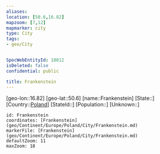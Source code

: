 ```yaml
---
aliases: 
location: [50.6,16.82]
mapzoom: [7,12] 
mapmarker: city 
type: City
tags:
- geo/City


SpocWebEntityId: 10812
isDeleted: false
confidential: public

title: Frankenstein
---
```

[geo-lon::16.82]
[geo-lat::50.6]
[name::Frankenstein]
[State::]
[Country::[Poland](geo/Continent/Europe/Poland.md)]
[StateId::]
[Population::]
[Unknown::]


```leaflet
id: Frankenstein
coordinates: [Frankenstein](geo/Continent/Europe/Poland/City/Frankenstein.md)
markerFile: [Frankenstein](geo/Continent/Europe/Poland/City/Frankenstein.md)
defaultZoom: 11 
maxZoom: 18
```


